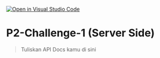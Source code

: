 [![Open in Visual Studio Code](https://classroom.github.com/assets/open-in-vscode-718a45dd9cf7e7f842a935f5ebbe5719a5e09af4491e668f4dbf3b35d5cca122.svg)](https://classroom.github.com/online_ide?assignment_repo_id=13301859&assignment_repo_type=AssignmentRepo)
# P2-Challenge-1 (Server Side)

> Tuliskan API Docs kamu di sini
